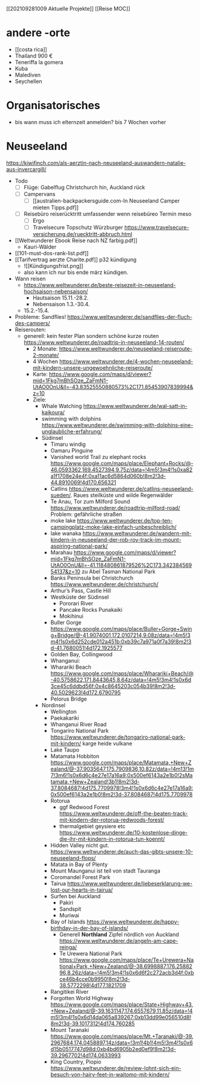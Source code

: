[[202109281009 Aktuelle Projekte]]
[[Reise MOC]]
# andere -orte
- [[costa rica]]
- Thailand 900 €
- Teneriffa la gomera
- Kuba
- Malediven
- Seychellen
# Organisatorisches
- bis wann muss ich elternzeit anmelden? bis 7 Wochen vorher
# Neuseeland
https://kiwifinch.com/als-aerztin-nach-neuseeland-auswandern-natalie-aus-invercargill/
- Todo
	- [ ] Flüge: Gabelflug Christchurch hin, Auckland rück 
	- [ ] Campervans
		- [ ] [[australien-backpackersguide.com-In Neuseeland Camper mieten Tipps.pdf]]
	- [ ] Reisebüro reiserücktritt umfassender wenn reisebüreo Termin meso
		- [ ] Ergo
		- [ ] Travelsecure Topschutz Würzburger https://www.travelsecure-versicherung.de/ruecktritt-abbruch.html

- [[Weltwunderer Ebook Reise nach NZ farbig.pdf]]
	- Kauri-Wälder
- [[101-must-dos-rank-list.pdf]]
- [[Tarifvertrag aerzte Charite.pdf]] p32 kündigung
	- ![[Kündigungsfrist.png]]
	- also kann ich nur bis ende märz kündigen.
- Wann reisen
	- https://www.weltwunderer.de/beste-reisezeit-in-neuseeland-hochsaison-nebensaison/
		- Hautsaison  15.11.-28.2.
		- Nebensaison 1.3.-30.4.
	- 15.2.-15.4.
- Probleme: Sandflies! https://www.weltwunderer.de/sandflies-der-fluch-des-campers/
- Reiserouten: 
	- generell: kein fester Plan sondern schöne kurze routen https://www.weltwunderer.de/roadtrip-in-neuseeland-14-routen/
		- 2 Monate: https://www.weltwunderer.de/neuseeland-reiseroute-2-monate/
		- 4 Wochen https://www.weltwunderer.de/4-wochen-neuseeland-mit-kindern-unsere-ungewoehnliche-reiseroute/
		- Karte:  https://www.google.com/maps/d/viewer?mid=1Fkg7mBhSOze_ZaFmN1-UtAO0OnU&ll=-43.83525550880573%2C171.85453907839994&z=10
		- Ziele:
			- Whale Watching https://www.weltwunderer.de/wal-satt-in-kaikoura/
			- swimming with dolphins https://www.weltwunderer.de/swimming-with-dolphins-eine-unglaubliche-erfahrung/
			- Südinsel
				- Timaru windig
				- Oamaru Pinguine
				- Vanished world Trail zu elephant rocks https://www.google.com/maps/place/Elephant+Rocks/@-46.0593362,169.4527394,9.75z/data=!4m5!3m4!1s0xa82a1f1708e24e4f:0xa11ac6d5864d060b!8m2!3d-44.8910069!4d170.656321
				- Catlins https://www.weltwunderer.de/catlins-neuseeland-sueden/. Raues steilküste und wilde Regenwälder
				- Te Anau, Tor zum  Milford Sound https://www.weltwunderer.de/roadtrip-milford-road/ Problem: gefährliche straßen
				- moke lake https://www.weltwunderer.de/top-ten-campingplatz-moke-lake-einfach-unbeschreiblich/
				- lake wanaka https://www.weltwunderer.de/wandern-mit-kindern-in-neuseeland-der-rob-roy-track-im-mount-aspiring-national-park/
				- Marahau https://www.google.com/maps/d/viewer?mid=1Fkg7mBhSOze_ZaFmN1-UtAO0OnU&ll=-41.118480861879526%2C173.34238456954137&z=10 zu Abel Tasman National Park
				- Banks Peninsula bei Christchurch https://www.weltwunderer.de/christchurch/
				- Arthur’s Pass, Castle Hill
				- Westküste der Südinsel
					- Pororari River
					- Pancake Rocks Punakaiki
					- Mokihinui
				- Buller Gorge https://www.google.com/maps/place/Buller+Gorge+Swing+Bridge/@-41.9074001,172.0107214,9.08z/data=!4m5!3m4!1s0x6d252cde012a451b:0xb39c7a971a0f7a39!8m2!3d-41.7680051!4d172.1925577
				- Golden Bay, Collingwood
				- Whanganui: 
				- Wharariki Beach https://www.google.com/maps/place/Wharariki+Beach/@-40.5758622,171.8443645,8.64z/data=!4m5!3m4!1s0x6d3ce45c6ddbd56f:0x4c8645203c054b39!8m2!3d-40.5029623!4d172.6790795
				- Pelorus Bridge
			- Nordinsel
				- Wellington
				- Paekakariki
				- Whanganui River Road
				- Tongariro National Park https://www.weltwunderer.de/tongariro-national-park-mit-kindern/ karge heide vulkane
				- Lake Taupo
				- Matamata Hobbiton https://www.google.com/maps/place/Matamata,+New+Zealand/@-37.9035647,175.7909836,10.82z/data=!4m13!1m7!3m6!1s0x6d6c4e27e17a16a9:0x500ef6143a2e1b0!2sMatamata,+New+Zealand!3b1!8m2!3d-37.8084687!4d175.7709978!3m4!1s0x6d6c4e27e17a16a9:0x500ef6143a2e1b0!8m2!3d-37.8084687!4d175.7709978
				- Rotorua 
					- ggf Redwood Forest https://www.weltwunderer.de/off-the-beaten-track-mit-kindern-der-rotorua-redwoods-forest/
					- thermalgebiet geysiere etc https://www.weltwunderer.de/10-kostenlose-dinge-die-ihr-mit-kindern-in-rotorua-tun-koennt/
				- Hidden Valley nicht gut. https://www.weltwunderer.de/auch-das-gibts-unsere-10-neuseeland-flops/
				- Matata in Bay of Plenty
				- Mount Maunganui ist teil von stadt Tauranga
				- Coromandel Forest Park
				- Tairua https://www.weltwunderer.de/liebeserklarung-we-lost-our-hearts-in-tairua/
				- Surfen bei Auckland
					- Pakiri
					- Sandspit
					- Muriwai
				- Bay of Islands https://www.weltwunderer.de/happy-birthday-in-der-bay-of-islands/
					- Generell **Northland** Zipfel nördlich von Auckland https://www.weltwunderer.de/angeln-am-cape-reinga/
					- Te Urewera National Park https://www.google.com/maps/place/Te+Urewera+National+Park,+New+Zealand/@-38.6998887,176.2588296,8.26z/data=!4m5!3m4!1s0x6d6f2c272acb3d4f:0xbce46b4cce0b9950!8m2!3d-38.5772298!4d177.1821709
				- Rangitikei River
				- Forgotten World Highway https://www.google.com/maps/place/State+Highway+43,+New+Zealand/@-39.1631147,174.6557679,11.85z/data=!4m5!3m4!1s0x6d14da065a839267:0xb13dd99e056510d8!8m2!3d-39.1017312!4d174.760285
				- Mount Taranaki https://www.google.com/maps/place/Mt.+Taranaki/@-39.2967684,174.0458897,14z/data=!3m1!4b1!4m5!3m4!1s0x6d15b0517747d98d:0xb4bd6905b2ed0ef9!8m2!3d-39.2967702!4d174.0633993
				- King Country, Piopio https://www.weltwunderer.de/review-lohnt-sich-ein-besuch-von-hairy-feet-in-waitomo-mit-kindern/